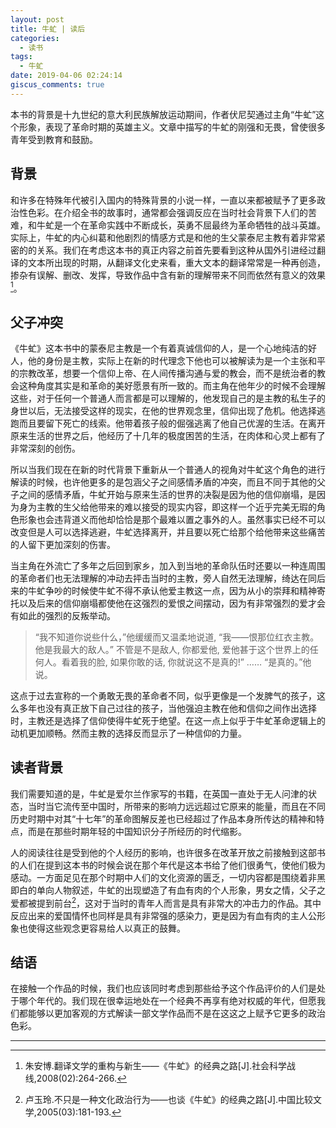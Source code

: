 ```yaml
---
layout: post
title: 牛虻 | 读后
categories:
  - 读书
tags:
  - 牛虻
date: 2019-04-06 02:24:14
giscus_comments: true
---
```


本书的背景是十九世纪的意大利民族解放运动期间，作者伏尼契通过主角“牛虻”这个形象，表现了革命时期的英雄主义。文章中描写的牛虻的刚强和无畏，曾使很多青年受到教育和鼓励。

<!-- more -->

## 背景

和许多在特殊年代被引入国内的特殊背景的小说一样，一直以来都被赋予了更多政治性色彩。在介绍全书的故事时，通常都会强调反应在当时社会背景下人们的苦难，和牛虻是一个在革命实践中不断成长，英勇不屈最终为革命牺牲的战斗英雄。实际上，牛虻的内心纠葛和他剧烈的情感方式是和他的生父蒙泰尼主教有着非常紧密的的关系。我们在考虑这本书的真正内容之前首先要看到这种从国外引进经过翻译的文本所出现的时期，从翻译文化史来看，重大文本的翻译常常是一种再创造，掺杂有误解、删改、发挥，导致作品中含有新的理解带来不同而依然有意义的效果[^1]。

## 父子冲突

《牛虻》这本书中的蒙泰尼主教是一个有着真诚信仰的人，是一个心地纯洁的好人，他的身份是主教，实际上在新的时代理念下他也可以被解读为是一个主张和平的宗教改革，想要一个信仰上帝、在人间传播沟通与爱的教会，而不是统治者的教会这种角度其实是和革命的美好愿景有所一致的。而主角在他年少的时候不会理解这些，对于任何一个普通人而言都是可以理解的，他发现自己的是主教的私生子的身世以后，无法接受这样的现实，在他的世界观念里，信仰出现了危机。他选择逃跑而且要留下死亡的线索。他带着孩子般的倔强逃离了他自己优渥的生活。在离开原来生活的世界之后，他经历了十几年的极度困苦的生活，在肉体和心灵上都有了非常深刻的创伤。

所以当我们现在在新的时代背景下重新从一个普通人的视角对牛虻这个角色的进行解读的时候，也许他更多的是包涵父子之间感情矛盾的冲突，而且不同于其他的父子之间的感情矛盾，牛虻开始与原来生活的世界的决裂是因为他的信仰崩塌，是因为身为主教的生父给他带来的难以接受的现实内容，即这样一个近乎完美无瑕的角色形象也会违背道义而他却恰恰是那个最难以置之事外的人。虽然事实已经不可以改变但是人可以选择逃避，牛虻选择离开，并且要以死亡给那个给他带来这些痛苦的人留下更加深刻的伤害。

当主角在外流亡了多年之后回到家乡，加入到当地的革命队伍时还要以一种连周围的革命者们也无法理解的冲动去抨击当时的主教，旁人自然无法理解，绮达在同后来的牛虻争吵的时候使牛虻不得不承认他爱主教这一点，因为从小的崇拜和精神寄托以及后来的信仰崩塌都使他在这强烈的爱恨之间摆动，因为有非常强烈的爱才会有如此的强烈的反叛举动。

> “我不知道你说些什么，”他缓缓而又温柔地说道, “我——恨那位红衣主教。他是我最大的敌人。”
> 不管是不是敌人, 你都爱他, 爱他甚于这个世界上的任何人。看着我的脸, 如果你敢的话, 你就说这不是真的!”
> ……
> “是真的。”他说。

这点于过去宣称的一个勇敢无畏的革命者不同，似乎更像是一个发脾气的孩子，这么多年也没有真正放下自己过往的孩子，当他强迫主教在他和信仰之间作出选择时，主教还是选择了信仰使得牛虻死于绝望。在这一点上似乎于牛虻革命逻辑上的动机更加顺畅。然而主教的选择反而显示了一种信仰的力量。

## 读者背景

我们需要知道的是，牛虻是爱尔兰作家写的书籍，在英国一直处于无人问津的状态，当时当它流传至中国时，所带来的影响力远远超过它原来的能量，而且在不同历史时期中对其“十七年”的革命图解反差也已经超过了作品本身所传达的精神和特点，而是在那些时期年轻的中国知识分子所经历的时代缩影。

人的阅读往往是受到他的个人经历的影响，也许很多在改革开放之前接触到这部书的人们在提到这本书的时候会说在那个年代是这本书给了他们很勇气，使他们极为感动。一方面足见在那个时期中人们的文化资源的匮乏，一切内容都是围绕着非黑即白的单向人物叙述，牛虻的出现塑造了有血有肉的个人形象，男女之情，父子之爱都被提到前台[^2]，这对于当时的青年人而言是具有非常大的冲击力的作品。其中反应出来的爱国情怀也同样是具有非常强的感染力，更是因为有血有肉的主人公形象也使得这些观念更容易给人以真正的鼓舞。

## 结语

在接触一个作品的时候，我们也应该同时考虑到那些给予这个作品评价的人们是处于哪个年代的。我们现在很幸运地处在一个经典不再享有绝对权威的年代，但愿我们都能够以更加客观的方式解读一部文学作品而不是在这这之上赋予它更多的政治色彩。

---

[^1]: 朱安博.翻译文学的重构与新生——《牛虻》的经典之路[J].社会科学战线,2008(02):264-266.
[^2]: 卢玉玲.不只是一种文化政治行为——也谈《牛虻》的经典之路[J].中国比较文学,2005(03):181-193.
